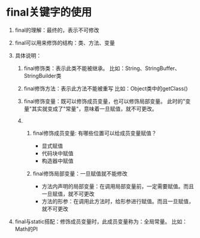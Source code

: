 
# final关键字的使用

1. final的理解：最终的，表示不可修改

2. final可以用来修饰的结构：类、方法、变量

3. 具体说明：
    1. final修饰类：表示此类不能被继承。
    比如：String、StringBuffer、StringBuilder类

    2. final修饰方法：表示此方法不能被重写
    比如：Object类中的getClass()

    3. final修饰变量：既可以修饰成员变量，也可以修饰局部变量。
    此时的"变量"其实就变成了"常量"，意味着一旦赋值，就不可更改。

    3. 
        1. final修饰成员变量: 有哪些位置可以给成员变量赋值？
            - 显式赋值
            - 代码块中赋值
            - 构造器中赋值

        2. final修饰局部变量：一旦赋值就不能修改
            - 方法内声明的局部变量：在调用局部变量前，一定需要赋值。而且一旦赋值，就不可更改
            - 方法的形参：在调用此方法时，给形参进行赋值。而且一旦赋值，就不可更改

4. final与static搭配：修饰成员变量时，此成员变量称为：全局常量。
   比如：Math的PI